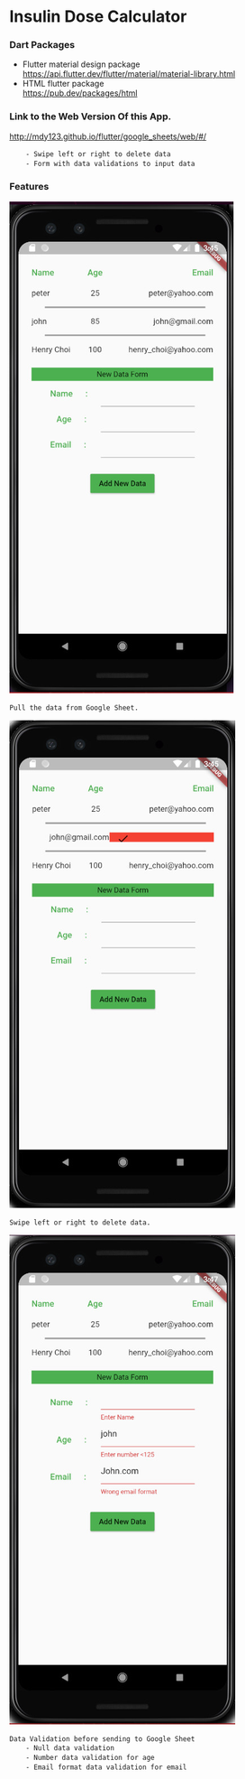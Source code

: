 # Insulin Dose Calculator

### Dart Packages
- Flutter material design package <br />
    https://api.flutter.dev/flutter/material/material-library.html
- HTML flutter package <br />
    https://pub.dev/packages/html

### Link to the Web Version Of this App.
http://mdy123.github.io/flutter/google_sheets/web/#/
```sh
    - Swipe left or right to delete data
    - Form with data validations to input data
```
### Features
![image](./sheet1.jpg)
```sh
Pull the data from Google Sheet.
```
![image](./sheet2.jpg)
```sh
Swipe left or right to delete data.
```
![image](./sheet3.jpg)
```sh
Data Validation before sending to Google Sheet
    - Null data validation
    - Number data validation for age
    - Email format data validation for email
```

